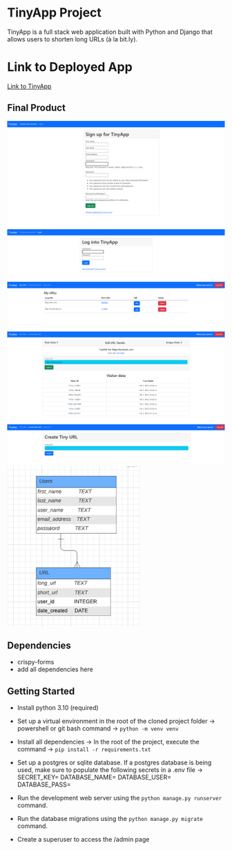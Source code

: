 # TinyApp Project

TinyApp is a full stack web application built with Python and Django that allows users to shorten long URLs (à la bit.ly).

# Link to Deployed App

[Link to TinyApp](http://tan629.pythonanywhere.com/)

## Final Product

!["Register page"](https://github.com/tan629/url_shortener/blob/main/docs/REGISTER.png)
!["Login page"](https://github.com/tan629/url_shortener/blob/main/docs/LOGIN_PAGE.png)
!["Home page displaying short URLs"](https://github.com/tan629/url_shortener/blob/main/docs/URLS.png)
!["Edit URL page"](https://github.com/tan629/url_shortener/blob/main/docs/VISITOR_DATA.png)
!["Create Short URL page"](https://github.com/tan629/url_shortener/blob/main/docs/CREATE_URL.png)
!["ERD of TinyApp"](https://github.com/tan629/url_shortener/blob/main/docs/tinyapp_users_url.png)


## Dependencies

- crispy-forms
- add all dependencies here


## Getting Started

- Install python 3.10 (required)
- Set up a virtual environment in the root of the cloned project folder -> powershell or git bash command -> `python -m venv venv`
- Install all dependencies -> In the root of the project, execute the command -> `pip install -r requirements.txt`
  
- Set up a postgres or sqlite database.  If a postgres database is being used, make sure to populate the following secrets in a .env file ->
  SECRET_KEY=
  DATABASE_NAME=
  DATABASE_USER=
  DATABASE_PASS=
  
- Run the development web server using the `python manage.py runserver` command.
- Run the database migrations using the `python manage.py migrate` command.
- Create a superuser to access the /admin page
